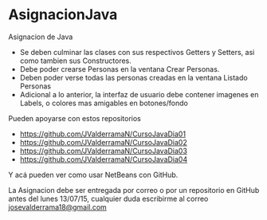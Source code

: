 # AsignacionJava
Asignacion de Java

* Se deben culminar las clases con sus respectivos Getters y Setters, asi como tambien sus Constructores.
* Debe poder crearse Personas en la ventana Crear Personas.
* Deben poder verse todas las personas creadas en la ventana Listado Personas
* Adicional a lo anterior, la interfaz de usuario debe contener imagenes en Labels, o colores mas amigables en botones/fondo

Pueden apoyarse con estos repositorios

* https://github.com/JValderramaN/CursoJavaDia01
* https://github.com/JValderramaN/CursoJavaDia02
* https://github.com/JValderramaN/CursoJavaDia03
* https://github.com/JValderramaN/CursoJavaDia04

Y acá pueden ver como usar NetBeans con GitHub.

La Asignacion debe ser entregada por correo o por un repositorio en GitHub antes del lunes 13/07/15, cualquier duda escribirme al correo josevalderrama18@gmail.com
